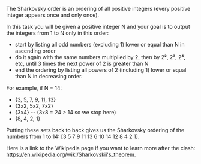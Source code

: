 The Sharkovsky order is an ordering of all positive integers (every positive integer appears once and only once).

In this task you will be given a positive integer N and your goal is to output the integers from 1 to N only in this order:
- start by listing all odd numbers (excluding 1) lower or equal than N in ascending order
- do it again with the same numbers multiplied by 2, then by 2², 2³, 2⁴, etc, until 3 times the next power of 2 is greater than N
- end the ordering by listing all powers of 2 (including 1) lower or equal than N in decreasing order.

For example, if N = 14:
- {3, 5, 7, 9, 11, 13}
- {3x2, 5x2, 7x2}
- {3x4} -- (3x8 = 24 > 14 so we stop here)
- {8, 4, 2, 1}

Putting these sets back to back gives us the Sharkovsky ordering of the numbers from 1 to 14: [3 5 7 9 11 13 6 10 14 12 8 4 2 1].

Here is a link to the Wikipedia page if you want to learn more after the clash: https://en.wikipedia.org/wiki/Sharkovskii's_theorem.